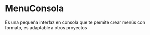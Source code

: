 # MenuConsola
Es una pequeña interfaz en consola que te permite crear menús con formato, es adaptable a otros proyectos
